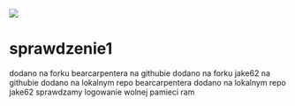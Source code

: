 <a href='https://jojojo.ml/job/sprawdzenie1'><img src='https://jojojo.ml/buildStatus/icon?job=sprawdzenie1'></a>
# sprawdzenie1
dodano na forku bearcarpentera na githubie
dodano na forku jake62 na githubie
dodano na lokalnym repo bearcarpentera 
dodano na lokalnym repo jake62
sprawdzamy logowanie wolnej pamieci ram

